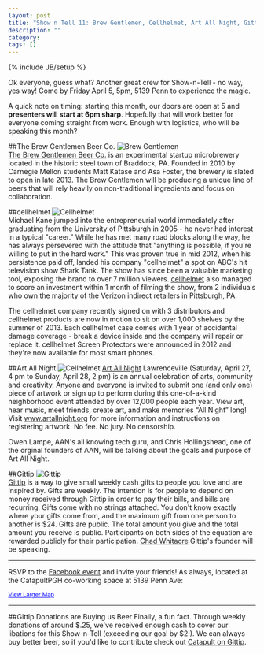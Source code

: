```yaml
---
layout: post
title: "Show n Tell 11: Brew Gentlemen, Cellhelmet, Art All Night, Gittip"
description: ""
category: 
tags: []
---
```

{% include JB/setup %}

Ok everyone, guess what? Another great crew for Show-n-Tell - no way, yes way! Come by Friday April 5, 5pm, 5139 Penn to experience the magic.

A quick note on timing: starting this month, our doors are open at 5 and **presenters will start at 6pm sharp**. Hopefully that will work better for everyone coming straight from work. Enough with logistics, who will be speaking this month?

##The Brew Gentlemen Beer Co.
![Brew Gentlemen](http://notlaura.com/images/catapult/brewgents.jpeg)
<br />
[The Brew Gentlemen Beer Co.](http://brewgentlemen.com) is an experimental startup microbrewery located in the historic steel town of Braddock, PA. Founded in 2010 by Carnegie Mellon students Matt Katase and Asa Foster, the brewery is slated to open in late 2013. The Brew Gentlemen will be producing a unique line of beers that will rely heavily on non-traditional ingredients and focus on collaboration.

##cellhelmet
![Cellhelmet](http://notlaura.com/images/catapult/cellhelmet.jpg)
<br />
Michael Kane jumped into the entrepreneurial world immediately after graduating from the University of Pittsburgh in 2005 - he never had interest in a typical "career."  While he has met many road blocks along the way, he has always persevered with the attitude that "anything is possible, if you're willing to put in the hard work."  This was proven true in mid 2012, when his persistence paid off, landed his company "cellhelmet" a spot on ABC's hit television show Shark Tank.  The show has since been a valuable marketing tool, exposing the brand to over 7 million viewers. [cellhelmet](http://cellhelmet.com) also managed to score an investment within 1 month of filming the show, from 2 individuals who own the majority of the Verizon indirect retailers in Pittsburgh, PA.  

The cellhelmet company recently signed on with 3 distributors and cellhelmet products are now in motion to sit on over 1,000 shelves by the summer of 2013.  Each cellhelmet case comes with 1 year of accidental damage coverage - break a device inside and the company will repair or replace it.  cellhelmet Screen Protectors were announced in 2012 and they're now available for most smart phones.

##Art All Night
![Cellhelmet](http://notlaura.com/images/catapult/aan.png)
[Art All Night](http://www.artallnight.org) Lawrenceville (Saturday, April 27, 4 pm to Sunday, April 28, 2 pm) is an annual celebration of arts, community and creativity. Anyone and everyone is invited to submit one (and only one) piece of artwork or sign up to perform during this one-of-a-kind neighborhood event attended by over 12,000 people each year. View art, hear music, meet friends, create art, and make memories “All Night” long!  Visit www.artallnight.org for more information and instructions on registering artwork. No fee. No jury. No censorship.

Owen Lampe, AAN's all knowing tech guru, and Chris Hollingshead, one of the orginal founders of AAN, will be talking about the goals and purpose of Art All Night.

##Gittip
![Gittip](http://notlaura.com/images/catapult/gittip.jpeg)
<br />
[Gittip](http://gittip.com) is a way to give small weekly cash gifts to people you love and are inspired by. Gifts are weekly. The intention is for people to depend on money received through Gittip in order to pay their bills, and bills are recurring. Gifts come with no strings attached. You don't know exactly where your gifts come from, and the maximum gift from one person to another is $24. Gifts are public. The total amount you give and the total amount you receive is public. Participants on both sides of the equation are rewarded publicly for their participation. [Chad Whitacre](https://twitter.com/whit537) Gittip's founder will be speaking.

***

RSVP to the [Facebook event](https://www.facebook.com/events/358530360924152/) and invite your friends! As always, located at the CatapultPGH co-working space at 5139 Penn Ave:

<p><small><a style="color: #0000ff; text-align: left;" href="https://www.google.com/maps?f=q&amp;source=embed&amp;hl=en&amp;geocode=&amp;q=5139+Penn+Ave,+Pittsburgh,+PA&amp;aq=0&amp;oq=5139+penn+&amp;sll=40.431368,-79.9805&amp;sspn=0.265774,0.22934&amp;ie=UTF8&amp;hq=&amp;hnear=5139+Penn+Ave,+Pittsburgh,+Allegheny,+Pennsylvania+15224&amp;t=m&amp;z=14&amp;ll=40.464869,-79.941419">View Larger Map</a></small></p>

***

##Gittip Donations are Buying us Beer
Finally, a fun fact. Through weekly donations of around $.25, we've received enough cash to cover our libations for this Show-n-Tell (exceeding our goal by $2!). We can always buy better beer, so if you'd like to contribute check out [Catapult on Gittip](https://www.gittip.com/catapultpgh/).
